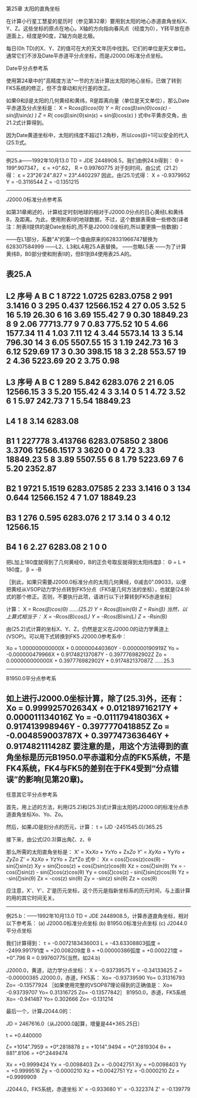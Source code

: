 第25章 太阳的直角坐标



  在计算小行星工慧星的星历时（参见第32章）要用到太阳的地心赤道直角坐标X、Y、Z。这些坐标的原点在地心。X轴的方向指向春风点（经度为0），Y转平放在赤道面上，经度是90度，Z轴方向是北极。

  每日(0h TD)的X、Y、Z的值可在大的天文年历中找到。它们的单位是天文单位。通常它们不涉及Date平赤道平分点坐标，而是J2000.0标准分点坐标。

  Date平分点参考系

  使用第24章中的"高精度方法"一节的方法计算出太阳的地心坐标，已做了转到FK5系统的修正，但不含章动和光行差的改正。

  如果Θ和β是太阳的几何黄经和黄纬，R是距离向量（单位是天文单位），那么Date平赤道及分点坐标是：
    X = R*cos(β)*cos(Θ)
    Y = R*( cos(β)sin(Θ)cos(ε) - sin(β)sin(ε) )
    Z = R*( cos(β)sin(Θ)sin(ε) + sin(β)cos(ε) )
  式中ε平黄赤交角，由21.2式计算得到。

  因为Date黄道坐标中，太阳的纬度不超过1.2角秒，所以cos(β)=1可以安全的代入(25.1)式。

-----------------------------------
例25.a——1992年10月13.0 TD = JDE 2448908.5，我们由例24.b得到：
    Θ = 199°.907347，  ε = +0".62，    R = 0.99760775
  对于刻时间，由公式（21.2）得：
    ε = 23°26'24".827 = 23°.4402297
  因此，由(25.1)式得：
    X = -0.9379952
    Y = -0.3116544
    Z = -0.1351215

------------------------------------------------

J2000.0标准分点参考系

  如第31章阐述的，计算给定时刻地球的相对于J2000.0分点的日心黄经L和黄纬B，及距离。为此，使用附表II的地球数据，不过，这个数据表需做一些修改(译者注：附表II提供的是Date坐标的,而不是J2000.0坐标的,所以要更换一些数据)：

——在L1部分，系数"A"的第一个值由原来的628331966747替换为628307584999
——L2、L3和L4用25.A表替换。
——忽略L5表
——为了计算黄纬B，B0部分使和附表II的，但B1到B4使用表25.A的。

表25.A
----------------------------------
L2 序号   A      B        C
    1   8722  1.0725    6283.0758
    2    991  3.1416       0
    3    295  0.437    12566.152
    4     27  0.05         3.52
    5     16  5.19        26.30
    6     16  3.69       155.42
    7      9  0.30     18849.23
    8      9  2.06     77713.77
    9      7  0.83       775.52
   10      5  4.66      1577.34
   11      4  1.03         7.11
   12      4  3.44      5573.14
   13      3  5.14       796.30
   14      3  6.05      5507.55
   15      3  1.19       242.73
   16      3  6.12       529.69
   17      3  0.30       398.15
   18      3  2.28       553.57
   19      2  4.36      5223.69
   20      2  3.75         0.98
----------------------------------
L3 序号   A      B        C
    1    289  5.842     6283.076
    2     21  6.05     12566.15
    3      3  5.20       155.42
    4      3  3.14         0
    5      1  4.72         3.52
    6      1  5.97       242.73
    7      1  5.54     18849.23
----------------------------------
L4  1      8  3.14      6283.08
----------------------------------
B1  1 227778  3.413766  6283.075850
    2   3806  3.3706   12566.1517
    3   3620  0            0
    4     72  3.33     18849.23
    5      8  3.89      5507.55
    6      8  1.79      5223.69
    7      6  5.20      2352.87
----------------------------------
B2 1    9721  5.1519    6283.07585
   2     233  3.1416       0
   3     134  0.644    12566.152
   4       7  1.07     18849.23
----------------------------------
B3 1     276  0.595     6283.076
   2      17  3.14         0
   3       4  0.12     12566.15
----------------------------------
B4 1       6  2.27      6283.08
   2       1  0            0
----------------------------------
  把L加上180度就得到了几何黄经Θ，B的正负号取反就得到太阳纬度β：
    Θ = L + 180度，    β = -B

［到此，如果只需要J2000.0标准分点的太阳几何黄经，Θ减去0".09033，以便把黄经从VSOP动力学分点转到FK5分点（FK5是几何方法的坐标），也就是(24.9)式的那个修正。否则，不要执行此项，请进行以下计算转到FK5赤道坐标］

  计算：
    X = R*cos(β)*cos(Θ)    ……(25.2)
    Y = R*cos(β)*sin(Θ)
    Z = R*sin(β)
  当然，以上算式相当于：
    X = -R*cos(B)*cos(L)
    Y = -R*cos(B)*sin(L)
    Z = -R*sin(B)

  由(25.2)式计算的坐标X、Y、Z，仍然是定义在J2000.0的动力学黄道上(VSOP)。可以用下式转换到FK5 J2000.0参考系中：

  Xo =  1.000000000000X + 0.000000440360Y - 0.000000190919Z
  Yo = -0.000000479966X + 0.917482137087Y - 0.397776982902Z
  Zo =  0.000000000000X + 0.397776982902Y + 0.917482137087Z ……25.3

-------------------------------

B1950.0平分点参考系

  如上进行J2000.0坐标计算，除了(25.3)外，还有：
    Xo =  0.999925702634X + 0.012189716217Y + 0.000011134016Z
    Yo = -0.011179418036X + 0.917413998946Y - 0.397777041885Z
    Zo = -0.004859003787X + 0.397747363646Y + 0.917482111428Z
  要注意的是，用这个方法得到的直角坐标是历元B1950.0平赤道和分点的FK5系统，不是FK4系统，FK4与FK5的差别在于FK4受到“分点错误”的影响(见第20章)。
----------------------------------

任意其它平分点参考系

  首先，用上述的方法，利用(25.2)和(25.3)式计算出太阳的J2000.0的标准分点赤道直角坐标Xo、Yo、Zo。

  然后，如果JD是刻分点的历元，计算：
    t = (JD -2451545.0)/365.25

  接下来，由公式(20.3)算出角ζ、z、θ

  那么所需的太阳直角坐标是：
    X' = Xx*Xo + Yx*Yo + Zx*Zo
    Y' = Xy*Xo + Yy*Yo + Zy*Zo
    Z' = Xz*Xo + Yz*Yo + Zz*Zo
式中：
    Xx =  cos(ζ)cos(z)cos(θ) - sin(ζ)sin(z)
    Xy =  sin(ζ)cos(z) + cos(ζ)sin(z)cos(θ)
  Xz =  cos(ζ)sin(θ)
  Yx = -cos(ζ)sin(z) - sin(ζ)cos(z)cos(θ)
  Yy =  cos(ζ)cos(z) - sin(ζ)sin(z)cos(θ)
  Yz = -sin(ζ)sin(θ)
  Zx = -cos(z) sin(θ)
  Zy = -sin(z) sin(θ)
  Zz =  cos(θ)

  应注意，X'、Y'、Z'是历元坐标，这个历元是指新坐标系的历元时间，与上面计算的用的其它时间无关。

-------------------------------

例25.b：——1992年10月13.0 TD = JDE 2448908.5，计算赤道直角坐标，相对以下参考系：
    (a) J2000.0标准分点坐标
    (b) B1950.0标准分点坐标
    (c) J2044.0平分点坐标

我们计算得到：
  τ = -0.0072183436003
   L = -43.63308803弧度 = -2499.991791度 = +20.008209度
   B = +0.00000386弧度 = +0.000221度 = +0".796
   R = 0.99760775(当然，如24.b)

J2000.0，黄道，动力学分点坐标：
    X = -0.93739575
    Y = -0.34133625
    Z = -0.00000385
J2000.0，赤道，FK5系：
    Xo= -0.93739590
    Yo=  0.31316793
    Zo= -0.13577924
［如果使用完整的VSOP87理论得到的正确值是：
    Xo= -0.93739707
    Yo=  0.31316725
    Zo= -0.13577842］
B1950.0，赤道，FK5系统
    Xo= -0.941487
    Yo=  0.302666
    Zo= -0.131214

最后一个，计算J2044.0的：

  JD = 2467616.0（从J2000.0起算，增量是44*365.25日）

  t = +0.440000

  ζ= +1014".7959 = +0°.2818878
  z = +1014".9494 = +0°.2819304
  θ= + 881".8106 = +0°.2449474

Xx = +0.9999424    Yx = -0.0098403    Zx = -0.0042751
Xy = +0.0098403    Yy = +0.9999516    Zy = -0.0000210
Xz = +0.0042751    Yz = -0.0000210    Zz = +0.9999909

J2044.0，FK5系统，赤道坐标
    X' = -0.933680
    Y' = -0.322374
    Z' = -0.139779

　



　

　
